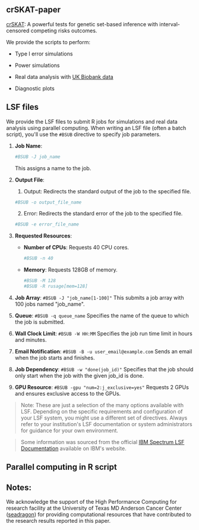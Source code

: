 ## crSKAT-paper

[crSKAT](https://github.com/zhichaoxu04/crSKAT): A powerful tests for genetic set-based inference with interval-censored competing risks outcomes.

We provide the scripts to perform:

- Type I error simulations

- Power simulations

- Real data analysis with [UK Biobank data](https://www.ukbiobank.ac.uk)

- Diagnostic plots


## LSF files
We provide the LSF files to submit R jobs for simulations and real data analysis using parallel computing. 
When writing an LSF file (often a batch script), you'll use the `#BSUB` directive to specify job parameters.

1. **Job Name**:
   ```bash
   #BSUB -J job_name
   ```
   This assigns a name to the job.

1. **Output File**:
   1. Output: Redirects the standard output of the job to the specified file.
   ```bash
   #BSUB -o output_file_name
   ```
   2. Error: Redirects the standard error of the job to the specified file.
   ```bash
   #BSUB -e error_file_name
   ```

1. **Requested Resources**:
   - **Number of CPUs**: Requests 40 CPU cores.
     ```bash
     #BSUB -n 40
     ```
   - **Memory**: Requests 128GB of memory.
     ```bash
     #BSUB -M 128
     #BSUB -R rusage[mem=128]
     ```
6. **Job Array**:
   `#BSUB -J "job_name[1-100]"`
   This submits a job array with 100 jobs named "job_name".

7. **Queue**:
   `#BSUB -q queue_name`
   Specifies the name of the queue to which the job is submitted.

8. **Wall Clock Limit**:
   `#BSUB -W HH:MM`
   Specifies the job run time limit in hours and minutes.

9. **Email Notification**:
   `#BSUB -B -u user_email@example.com`
   Sends an email when the job starts and finishes.

10. **Job Dependency**:
    `#BSUB -w "done(job_id)"`
    Specifies that the job should only start when the job with the given job_id is done.

11. **GPU Resource**:
    `#BSUB -gpu "num=2:j_exclusive=yes"`
    Requests 2 GPUs and ensures exclusive access to the GPUs.


> Note: These are just a selection of the many options available with LSF. Depending on the specific requirements and configuration of your LSF system, you might use a different set of directives. Always refer to your institution's LSF documentation or system administrators for guidance for your own environment.

> Some information was sourced from the official [IBM Spectrum LSF Documentation](https://www.ibm.com/docs/en/spectrum-lsf/10.1.0) available on IBM's website.

## Parallel computing in R script

## Notes:

We acknowledge the support of the High Performance Computing for research facility at the University of Texas MD Anderson Cancer Center ([seadragon](https://fuc.readthedocs.io/en/latest/seadragon.html)) for providing computational resources that have contributed to the research results reported in this paper.
